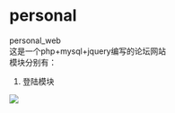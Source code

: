 # personal
personal_web<br>
这是一个php+mysql+jquery编写的论坛网站<br>
模块分别有：<br>
1. 登陆模块<br>
<img src="personal/demo_photo/login_sample.png"/>
